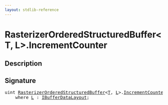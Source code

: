 ```yaml
---
layout: stdlib-reference
---
```


# RasterizerOrderedStructuredBuffer\<T, L\>\.IncrementCounter

## Description





## Signature 

<pre>
<span class="code_keyword">uint</span> <a href="/stdlib-reference/types/rasterizerorderedstructuredbuffer-0ahr/index" class="code_type">RasterizerOrderedStructuredBuffer</a>&lt;<a href="/stdlib-reference/types/rasterizerorderedstructuredbuffer-0ahr/index#typeparam-T" class="code_type">T</a>, <a href="/stdlib-reference/types/rasterizerorderedstructuredbuffer-0ahr/index#typeparam-L" class="code_type">L</a>&gt;.<a href="/stdlib-reference/types/rasterizerorderedstructuredbuffer-0ahr/incrementcounter-09">IncrementCounter</a>()
    <span class='code_keyword'>where</span> <a href="/stdlib-reference/types/rasterizerorderedstructuredbuffer-0ahr/index#typeparam-L" class="code_type">L</a> : <a href="/stdlib-reference/interfaces/ibufferdatalayout-017b/index" class="code_type">IBufferDataLayout</a>;

</pre>

